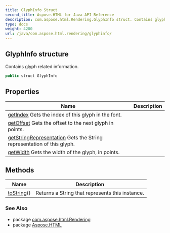 ```yaml
---
title: GlyphInfo Struct
second_title: Aspose.HTML for Java API Reference
description: com.aspose.html.Rendering.GlyphInfo struct. Contains glyph related information
type: docs
weight: 4280
url: /java/com.aspose.html.rendering/glyphinfo/
---
```

## GlyphInfo structure

Contains glyph related information.

```java
public struct GlyphInfo
```

## Properties

| Name | Description |
| --- | --- |
| [getIndex](../../com.aspose.html.rendering/glyphinfo/index/) Gets the index of this glyph in the font. |
| [getOffset](../../com.aspose.html.rendering/glyphinfo/offset/) Gets the offset to the next glyph in points. |
| [getStringRepresentation](../../com.aspose.html.rendering/glyphinfo/Stringrepresentation/) Gets the String representation of this glyph. |
| [getWidth](../../com.aspose.html.rendering/glyphinfo/width/) Gets the width of the glyph, in points. |

## Methods

| Name | Description |
| --- | --- |
| [toString](../../com.aspose.html.rendering/glyphinfo/toString/)() | Returns a String that represents this instance. |

### See Also

* package [com.aspose.html.Rendering](../../com.aspose.html.rendering/)
* package [Aspose.HTML](../../)
